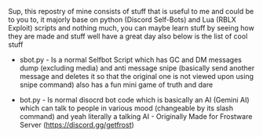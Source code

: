 Sup, this repostry of mine consists of stuff that is useful to me and could be to you to, it majorly base on python (Discord Self-Bots) and Lua (RBLX Exploit) scripts and nothing much, you can maybe learn stuff by seeing how they are made and stuff well have a great day also below is the list of cool stuff

- sbot.py - Is a normal Selfbot Script which has GC and DM messages dump (excluding media) and anti message snipe (basically send another message and deletes it so that the original one is not viewed upon using snipe command) also has a fun mini game of truth and dare

- bot.py - Is normal disocrd bot code which is basically an AI (Gemini AI) which can talk to people in various mood (changeable by its slash command) and yeah literally a talking AI - Originally Made for Frostware Server (https://discord.gg/getfrost)
